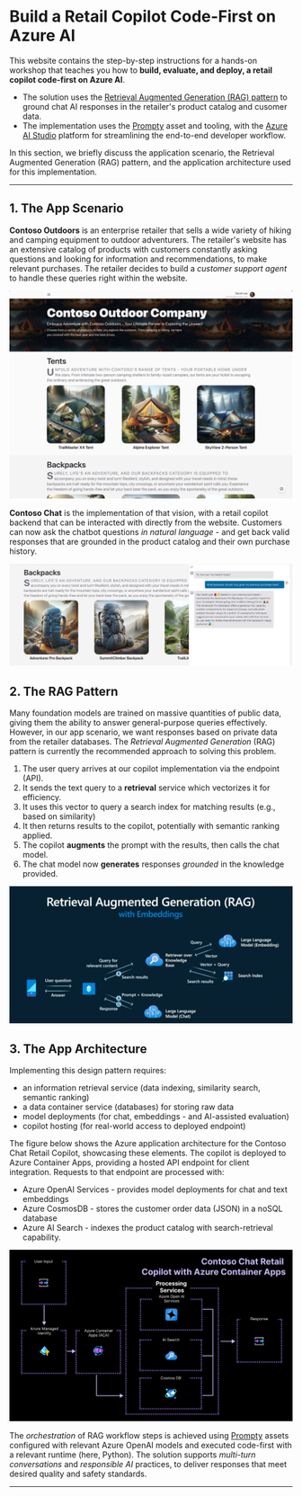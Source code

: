 # Build a Retail Copilot Code-First on Azure AI

This website contains the step-by-step instructions for a hands-on workshop that teaches you how to **build, evaluate, and deploy, a retail copilot code-first on Azure AI**. 

- The solution uses the [Retrieval Augmented Generation (RAG) pattern](https://learn.microsoft.com/azure/ai-studio/concepts/retrieval-augmented-generation) to ground chat AI responses in the retailer's product catalog and cusomer data.
- The implementation uses the [Prompty](https://prompty.ai) asset and tooling, with the [Azure AI Studio](https://ai.azure.com) platform for streamlining the end-to-end developer workflow.

In this section, we briefly discuss the application scenario, the Retrieval Augmented Generation (RAG) pattern, and the application architecture used for this implementation.

---

## 1. The App Scenario

**Contoso Outdoors** is an enterprise retailer that sells a wide variety of hiking and camping equipment to outdoor adventurers. The retailer's website has an extensive catalog of products with customers constantly asking questions and looking for information and recommendations, to make relevant purchases. The retailer decides to build a _customer support agent_ to handle these queries right within the website.

![Contoso Chat UI](./img/chat-ui.png)

**Contoso Chat** is the implementation of that vision, with a retail copilot backend that can be interacted with directly from the website. Customers can now ask the chatbot questions _in natural language_ - and get back valid responses that are grounded in the product catalog and their own purchase history.

![Contoso Chat AI](./img/chat-ai.png)
 
## 2. The RAG Pattern

Many foundation models are trained on massive quantities of public data, giving them the ability to answer general-purpose queries effectively. However, in our app scenario, we want responses based on private data from the retailer databases. The _Retrieval Augmented Generation_ (RAG) pattern is currently the recommended approach to solving this problem.

1. The user query arrives at our copilot implementation via the endpoint (API).
1. It sends the text query to a **retrieval** service which vectorizes it for efficiency.
1. It uses this vector to query a search index for matching results (e.g., based on similarity)
1. It then returns results to the copilot, potentially with semantic ranking applied.
1. The copilot **augments** the prompt with the results, then calls the chat model.
1. The chat model now **generates** responses _grounded_ in the knowledge provided.

![RAG](./img/rag-design-pattern.png)
 
## 3. The App Architecture

Implementing this design pattern requires:

 - an information retrieval service (data indexing, similarity search, semantic ranking)
 - a data container service (databases) for storing raw data
 - model deployments (for chat, embeddings - and AI-assisted evaluation)
 - copilot hosting (for real-world access to deployed endpoint)

The figure below shows the Azure application architecture for the Contoso Chat Retail Copilot, showcasing these elements. The copilot is deployed to Azure Container Apps, providing a hosted API endpoint for client integration. Requests to that endpoint are processed with:

 - Azure OpenAI Services - provides model deployments for chat and text embeddings
 - Azure CosmosDB - stores the customer order data (JSON) in a noSQL database
 - Azure AI Search - indexes the product catalog with search-retrieval capability. 

![ACA Architecture](./img/aca-architecture.png)

The _orchestration_ of RAG workflow steps is achieved using [Prompty](https://prompty.ai) assets configured with relevant Azure OpenAI models and executed code-first with a relevant runtime (here, Python). The solution supports _multi-turn conversations_ and _responsible AI_ practices, to deliver responses that meet desired quality and safety standards.

---